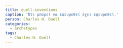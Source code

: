 ```yaml
---
title: duell-inventions
caption: 'Ότι μπορεί να εφευρεθεί έχει εφευρεθεί.'
person: Charles H. Duell
categories:
  - archetypes
tags:
  - Charles H. Duell
---
```


